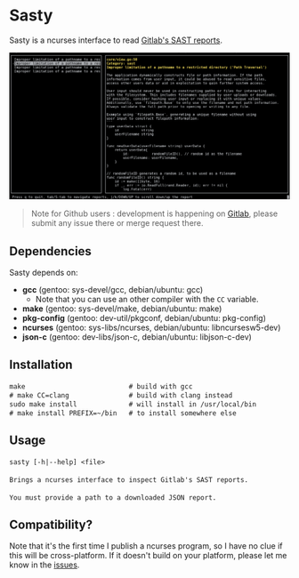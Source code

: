 # Sasty

Sasty is a ncurses interface to read [Gitlab's SAST reports](https://docs.gitlab.com/ee/user/application_security/index.html#view-security-scan-information-in-merge-requests).

![Screenshot](./screenshot.png)

> Note for Github users : development is happening
> on [Gitlab](https://gitlab.com/oelmekki/sasty), please submit any issue
> there or merge request there.

## Dependencies

Sasty depends on:

* **gcc** (gentoo: sys-devel/gcc, debian/ubuntu: gcc)
  * Note that you can use an other compiler with the `CC` variable.
* **make** (gentoo: sys-devel/make, debian/ubuntu: make)
* **pkg-config** (gentoo: dev-util/pkgconf, debian/ubuntu: pkg-config)
* **ncurses** (gentoo: sys-libs/ncurses, debian/ubuntu: libncursesw5-dev)
* **json-c** (gentoo: dev-libs/json-c, debian/ubuntu: libjson-c-dev)

## Installation

```
make                          # build with gcc
# make CC=clang               # build with clang instead
sudo make install             # will install in /usr/local/bin
# make install PREFIX=~/bin   # to install somewhere else
```

## Usage

```
sasty [-h|--help] <file> 

Brings a ncurses interface to inspect Gitlab's SAST reports. 

You must provide a path to a downloaded JSON report. 
```

## Compatibility?

Note that it's the first time I publish a ncurses program, so I have no
clue if this will be cross-platform. If it doesn't build on your platform,
please let me know in the [issues](https://gitlab.com/oelmekki/sasty/-/issues).
